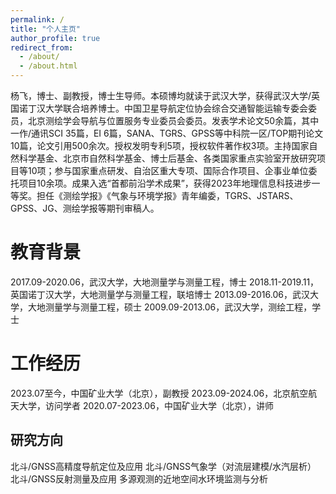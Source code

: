```yaml
---
permalink: /
title: "个人主页"
author_profile: true
redirect_from: 
  - /about/
  - /about.html
---
```


杨飞，博士、副教授，博士生导师。本硕博均就读于武汉大学，获得武汉大学/英国诺丁汉大学联合培养博士。中国卫星导航定位协会综合交通智能运输专委会委员，北京测绘学会导航与位置服务专业委员会委员。发表学术论文50余篇，其中一作/通讯SCI 35篇，EI 6篇，SANA、TGRS、GPSS等中科院一区/TOP期刊论文10篇，论文引用500余次。授权发明专利5项，授权软件著作权3项。主持国家自然科学基金、北京市自然科学基金、博士后基金、各类国家重点实验室开放研究项目等10项；参与国家重点研发、自治区重大专项、国际合作项目、企事业单位委托项目10余项。成果入选“首都前沿学术成果”，获得2023年地理信息科技进步一等奖。担任《测绘学报》《气象与环境学报》青年编委，TGRS、JSTARS、GPSS、JG、测绘学报等期刊审稿人。

教育背景
======
2017.09-2020.06，武汉大学，大地测量学与测量工程，博士
2018.11-2019.11，英国诺丁汉大学，大地测量学与测量工程，联培博士
2013.09-2016.06，武汉大学，大地测量学与测量工程，硕士
2009.09-2013.06，武汉大学，测绘工程，学士


工作经历
======
2023.07至今，中国矿业大学（北京），副教授
2023.09-2024.06，北京航空航天大学，访问学者
2020.07-2023.06，中国矿业大学（北京），讲师


 
研究方向
------
北斗/GNSS高精度导航定位及应用
北斗/GNSS气象学（对流层建模/水汽层析）
北斗/GNSS反射测量及应用
多源观测的近地空间水环境监测与分析


